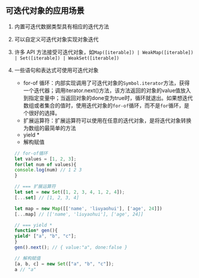 
## 可迭代对象的应用场景
1. 内置可迭代数据类型具有相应的迭代方法
2. 可以自定义可迭代对象实现对象迭代
3. 许多 API 方法接受可迭代对象，如`Map([iterable]) | WeakMap([iterable]) | Set([iterable]) | WeakSet([iterable])`
4. 一些语句和表达式可使用可迭代对象
    * for-of 循环：内部实现调用了可迭代对象的`Symbol.iterator`方法，获得一个迭代器；调用iterator.next()方法，该方法返回的对象的value值放入到指定变量中；当返回对象的done变为true时，循环就退出。如果想迭代数组或者集合的值时，使用迭代对象的`for-of`循环，而不是`for`循环，是个很好的选择。
    * 扩展运算符：扩展运算符可以使用在任意的迭代对象，是将迭代对象转换为数组的最简单的方法
    * yield *
    * 解构赋值

    ```js
    // for-of循环
    let values = [1, 2, 3];
    for(let num of values){
    console.log(num) // 1 2 3
    }

    // === 扩展运算符
    let set = new Set([1, 2, 3, 4, 1, 2, 4]);
    [...set] // [1, 2, 3, 4]

    let map = new Map([['name', 'liuyaohui'], ['age', 24]])
    [...map] // [['name', 'liuyaohui'], ['age', 24]]

    // === yield *
    function* gen(){
    yield* ["a", "b", "c"];
    }
    gen().next(); // { value:"a", done:false }

    // 解构赋值
    [a, b, c] = new Set(["a", "b", "c"]);
    a // "a"
    ```